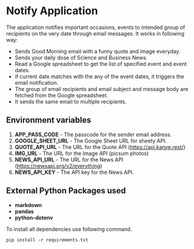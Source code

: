 # Notify Application

The application notifies important occasions, events to intended group of recipients on the very date through email messages. It works in following way:

-   Sends Good Morning email with a funny quote and image everyday.
-   Sends your daily dose of Science and Business News.
-   Read a Google spreadsheet to get the list of specified event and event dates.
-   if current date matches with the any of the event dates, it triggers the email notification.
-   The group of email recipients and email subject and message body are fetched from the Google spreadsheet.
-   It sends the same email to multiple recipients.

## Environment variables

1. **APP_PASS_CODE** - The passcode for the sender email address.
2. **GOOGLE_SHEET_URL** - The Google Sheet URL for sheety API.
3. **QUOTE_API_URL** - The URL for the Quote API (https://api.kanye.rest/)
4. **IMG_URL** - The URL for the Image API (picsum photos)
5. **NEWS_API_URL** - The URL for the News API (https://newsapi.org/v2/everything)
6. **NEWS_API_KEY** - The API key for the News API.

## External Python Packages used

-   **markdown**
-   **pandas**
-   **python-dotenv**

To install all dependencies use following command.

`pip install -r requirements.txt`
